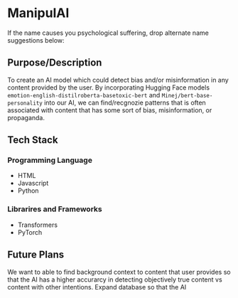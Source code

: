 # ManipulAI

If the name causes you psychological suffering, drop alternate name suggestions below:


## Purpose/Description 
To create an AI model which could detect bias and/or misinformation in any content provided by the user. By incorporating Hugging Face models `emotion-english-distilroberta-basetoxic-bert` and `Minej/bert-base-personality` into our AI, we can find/recgnozie patterns that is often associated with content that has some sort of bias, misinformation, or propaganda. 

## Tech Stack 

### Programming Language 
- HTML
- Javascript
- Python
  
### Librarires and Frameworks
- Transformers
- PyTorch



## Future Plans
We want to able to find background context to content that user provides so that the AI has a higher accurarcy in detecting objectively true content vs content with other intentions. 
Expand database so that the AI 

